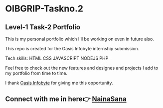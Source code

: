 # OIBGRIP-Taskno.2

## Level-1 Task-2 Portfolio

This is my personal portfolio which I'll be working on even in future also.

This repo is created for the Oasis Infobyte internship submission.

Tech skills: HTML CSS JAVASCRIPT NODEJS PHP

Feel free to check out the new features and designes and projects I add to my portfolio from time to time.

I thank [Oasis Infobyte](oasisinfobyte.io) for giving me this opportunity.
## Connect with me in here👉 [NainaSana](https://www.linkedin.com/in/nainasana-shaik/)
